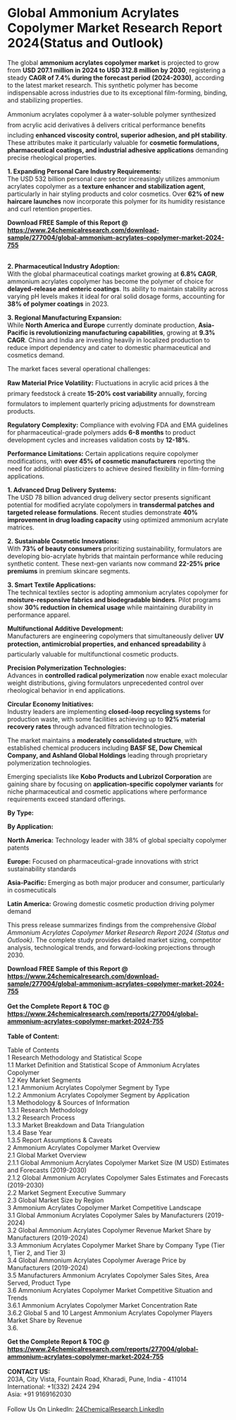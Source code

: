 <h1>Global Ammonium Acrylates Copolymer Market Research Report 2024(Status and Outlook)</h1><p>The global <strong>ammonium acrylates copolymer market</strong> is projected to grow from <strong>USD 207.1 million in 2024 to USD 312.8 million by 2030</strong>, registering a steady <strong>CAGR of 7.4% during the forecast period (2024-2030)</strong>, according to the latest market research. This synthetic polymer has become indispensable across industries due to its exceptional film-forming, binding, and stabilizing properties.</p><p>Ammonium acrylates copolymer â a water-soluble polymer synthesized from acrylic acid derivatives â delivers critical performance benefits including <strong>enhanced viscosity control, superior adhesion, and pH stability</strong>. These attributes make it particularly valuable for <strong>cosmetic formulations, pharmaceutical coatings, and industrial adhesive applications</strong> demanding precise rheological properties.</p><p><strong>1. Expanding Personal Care Industry Requirements:</strong><br>
The USD 532 billion personal care sector increasingly utilizes ammonium acrylates copolymer as a <strong>texture enhancer and stabilization agent</strong>, particularly in hair styling products and color cosmetics. Over <strong>62% of new haircare launches</strong> now incorporate this polymer for its humidity resistance and curl retention properties.</p><div><b>Download FREE Sample of this Report @ 
            <a href="https://www.24chemicalresearch.com/download-sample/277004/global-ammonium-acrylates-copolymer-market-2024-755">
            https://www.24chemicalresearch.com/download-sample/277004/global-ammonium-acrylates-copolymer-market-2024-755</a></b></div><br><p><strong>2. Pharmaceutical Industry Adoption:</strong><br>
With the global pharmaceutical coatings market growing at <strong>6.8% CAGR</strong>, ammonium acrylates copolymer has become the polymer of choice for <strong>delayed-release and enteric coatings</strong>. Its ability to maintain stability across varying pH levels makes it ideal for oral solid dosage forms, accounting for <strong>38% of polymer coatings</strong> in 2023.</p><p><strong>3. Regional Manufacturing Expansion:</strong><br>
While <strong>North America and Europe</strong> currently dominate production, <strong>Asia-Pacific is revolutionizing manufacturing capabilities</strong>, growing at <strong>9.3% CAGR</strong>. China and India are investing heavily in localized production to reduce import dependency and cater to domestic pharmaceutical and cosmetics demand.</p><p>The market faces several operational challenges:</p><p><strong>Raw Material Price Volatility:</strong> Fluctuations in acrylic acid prices â the primary feedstock â create <strong>15-20% cost variability</strong> annually, forcing formulators to implement quarterly pricing adjustments for downstream products.</p><p><strong>Regulatory Complexity:</strong> Compliance with evolving FDA and EMA guidelines for pharmaceutical-grade polymers adds <strong>6-8 months</strong> to product development cycles and increases validation costs by <strong>12-18%</strong>.</p><p><strong>Performance Limitations:</strong> Certain applications require copolymer modifications, with <strong>over 45% of cosmetic manufacturers</strong> reporting the need for additional plasticizers to achieve desired flexibility in film-forming applications.</p><p><strong>1. Advanced Drug Delivery Systems:</strong><br>
The USD 78 billion advanced drug delivery sector presents significant potential for modified acrylate copolymers in <strong>transdermal patches and targeted release formulations</strong>. Recent studies demonstrate <strong>40% improvement in drug loading capacity</strong> using optimized ammonium acrylate matrices.</p><p><strong>2. Sustainable Cosmetic Innovations:</strong><br>
With <strong>73% of beauty consumers</strong> prioritizing sustainability, formulators are developing bio-acrylate hybrids that maintain performance while reducing synthetic content. These next-gen variants now command <strong>22-25% price premiums</strong> in premium skincare segments.</p><p><strong>3. Smart Textile Applications:</strong><br>
The technical textiles sector is adopting ammonium acrylates copolymer for <strong>moisture-responsive fabrics and biodegradable binders</strong>. Pilot programs show <strong>30% reduction in chemical usage</strong> while maintaining durability in performance apparel.</p><p><strong>Multifunctional Additive Development:</strong><br>
	Manufacturers are engineering copolymers that simultaneously deliver <strong>UV protection, antimicrobial properties, and enhanced spreadability</strong> â particularly valuable for multifunctional cosmetic products.</p><p><strong>Precision Polymerization Technologies:</strong><br>
	Advances in <strong>controlled radical polymerization</strong> now enable exact molecular weight distributions, giving formulators unprecedented control over rheological behavior in end applications.</p><p><strong>Circular Economy Initiatives:</strong><br>
	Industry leaders are implementing <strong>closed-loop recycling systems</strong> for production waste, with some facilities achieving up to <strong>92% material recovery rates</strong> through advanced filtration technologies.</p><p>The market maintains a <strong>moderately consolidated structure</strong>, with established chemical producers including <strong>BASF SE, Dow Chemical Company, and Ashland Global Holdings</strong> leading through proprietary polymerization technologies.</p><p>Emerging specialists like <strong>Kobo Products and Lubrizol Corporation</strong> are gaining share by focusing on <strong>application-specific copolymer variants</strong> for niche pharmaceutical and cosmetic applications where performance requirements exceed standard offerings.</p><p><strong>By Type:</strong></p><p><strong>By Application:</strong></p><p><strong>North America:</strong> Technology leader with 38% of global specialty copolymer patents</p><p><strong>Europe:</strong> Focused on pharmaceutical-grade innovations with strict sustainability standards</p><p><strong>Asia-Pacific:</strong> Emerging as both major producer and consumer, particularly in cosmecuticals</p><p><strong>Latin America:</strong> Growing domestic cosmetic production driving polymer demand</p><p>This press release summarizes findings from the comprehensive <em>Global Ammonium Acrylates Copolymer Market Research Report 2024 (Status and Outlook)</em>. The complete study provides detailed market sizing, competitor analysis, technological trends, and forward-looking projections through 2030.</p><div><b>Download FREE Sample of this Report @ 
            <a href="https://www.24chemicalresearch.com/download-sample/277004/global-ammonium-acrylates-copolymer-market-2024-755">
            https://www.24chemicalresearch.com/download-sample/277004/global-ammonium-acrylates-copolymer-market-2024-755</a></b></div><br><div><b>Get the Complete Report & TOC @ 
            <a href="https://www.24chemicalresearch.com/reports/277004/global-ammonium-acrylates-copolymer-market-2024-755">
            https://www.24chemicalresearch.com/reports/277004/global-ammonium-acrylates-copolymer-market-2024-755</a></b></div><br>
            <b>Table of Content:</b><p>Table of Contents<br />
1 Research Methodology and Statistical Scope<br />
1.1 Market Definition and Statistical Scope of Ammonium Acrylates Copolymer<br />
1.2 Key Market Segments<br />
1.2.1 Ammonium Acrylates Copolymer Segment by Type<br />
1.2.2 Ammonium Acrylates Copolymer Segment by Application<br />
1.3 Methodology & Sources of Information<br />
1.3.1 Research Methodology<br />
1.3.2 Research Process<br />
1.3.3 Market Breakdown and Data Triangulation<br />
1.3.4 Base Year<br />
1.3.5 Report Assumptions & Caveats<br />
2 Ammonium Acrylates Copolymer Market Overview<br />
2.1 Global Market Overview<br />
2.1.1 Global Ammonium Acrylates Copolymer Market Size (M USD) Estimates and Forecasts (2019-2030)<br />
2.1.2 Global Ammonium Acrylates Copolymer Sales Estimates and Forecasts (2019-2030)<br />
2.2 Market Segment Executive Summary<br />
2.3 Global Market Size by Region<br />
3 Ammonium Acrylates Copolymer Market Competitive Landscape<br />
3.1 Global Ammonium Acrylates Copolymer Sales by Manufacturers (2019-2024)<br />
3.2 Global Ammonium Acrylates Copolymer Revenue Market Share by Manufacturers (2019-2024)<br />
3.3 Ammonium Acrylates Copolymer Market Share by Company Type (Tier 1, Tier 2, and Tier 3)<br />
3.4 Global Ammonium Acrylates Copolymer Average Price by Manufacturers (2019-2024)<br />
3.5 Manufacturers Ammonium Acrylates Copolymer Sales Sites, Area Served, Product Type<br />
3.6 Ammonium Acrylates Copolymer Market Competitive Situation and Trends<br />
3.6.1 Ammonium Acrylates Copolymer Market Concentration Rate<br />
3.6.2 Global 5 and 10 Largest Ammonium Acrylates Copolymer Players Market Share by Revenue<br />
3.6.</p><div><b>Get the Complete Report & TOC @ 
            <a href="https://www.24chemicalresearch.com/reports/277004/global-ammonium-acrylates-copolymer-market-2024-755">
            https://www.24chemicalresearch.com/reports/277004/global-ammonium-acrylates-copolymer-market-2024-755</a></b></div><br><b>CONTACT US:</b><br>
            203A, City Vista, Fountain Road, Kharadi, Pune, India - 411014<br>
            International: +1(332) 2424 294<br>
            Asia: +91 9169162030 <br><br>
            Follow Us On LinkedIn: <a href="https://www.linkedin.com/company/24chemicalresearch/">24ChemicalResearch LinkedIn</a>